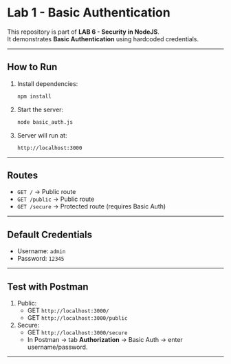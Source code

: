 # Lab 1 - Basic Authentication

This repository is part of **LAB 6 - Security in NodeJS**.  
It demonstrates **Basic Authentication** using hardcoded credentials.

---

## How to Run
1. Install dependencies:
   ```bash
   npm install
   ```
2. Start the server:
   ```bash
   node basic_auth.js
   ```
3. Server will run at:
   ```
   http://localhost:3000
   ```

---

## Routes
- `GET /` → Public route  
- `GET /public` → Public route  
- `GET /secure` → Protected route (requires Basic Auth)

---

## Default Credentials
- Username: `admin`  
- Password: `12345`

---

## Test with Postman
1. Public:
   - GET `http://localhost:3000/`  
   - GET `http://localhost:3000/public`
2. Secure:
   - GET `http://localhost:3000/secure`  
   - In Postman → tab **Authorization** → Basic Auth → enter username/password.

---

